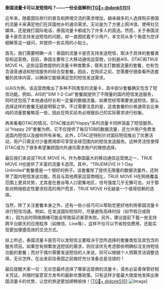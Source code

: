 **泰国流量卡可以发短信吗？——一份全面解析[[TG💪+ @donk5151](https://t.me/s/donk5151)]**

近年来，随着国际旅行的普及和跨境交流的需求增加，越来越多的人选择购买泰国的流量卡来满足他们在异国他乡的通讯需求。无论是为了方便上网冲浪、使用社交媒体，还是拨打国际电话，泰国流量卡都成为了许多人的首选。然而，关于泰国流量卡是否支持发送短信的问题，却一直困扰着不少用户。本文将从多个角度为您详细解答这一疑问，并提供一些实用的小贴士。

首先，我们需要明确一点：泰国的流量卡是否支持发送短信，取决于具体的套餐类型和运营商。目前，泰国主要有三大移动通信运营商，分别是AIS、DTAC和TRUE MOVE H。这些运营商提供的流量卡种类繁多，既有主打数据流量的套餐，也有包含语音通话和短信服务的综合型套餐。因此，在购买之前，您需要仔细查看所选套餐的具体内容，以确保它能够满足您的短信发送需求。

以AIS为例，该运营商推出了多种不同类型的流量卡，其中部分套餐确实包含了短信功能。例如，AIS的“SIM 1-2-Call”套餐就提供了不限量的国内短信发送服务，同时还包括了本地通话时长和一定量的数据流量。如果您经常需要发送短信，那么选择这样的套餐无疑是明智之举。不过需要注意的是，这类套餐的价格通常会比单纯的流量套餐略高一些，因此在购买前务必根据自己的实际需求进行权衡。

再来看看DTAC的情况。DTAC推出的“Happy”系列流量卡同样涵盖了短信服务。以“Happy 29”套餐为例，它不仅提供了每日1GB的数据流量，还允许用户免费发送国内短信以及接听所有来电。此外，DTAC还特别针对国际短信推出了优惠活动，用户只需支付少量费用即可享受全球范围内的短信发送服务。这种灵活性使得DTAC成为了很多希望兼顾国内外通讯需求用户的理想选择。

最后我们来说说TRUE MOVE H。作为泰国最大的移动通信运营商之一，TRUE MOVE H也提供了丰富的流量卡选项。其中，“TRUEMOVE H 1-Day Unlimited”套餐便是一个很好的例子。该套餐除了提供无限量的数据流量外，还附带了国内短信发送功能。而且与其他两家运营商相比，TRUE MOVE H在网络覆盖范围上更具优势，尤其是在曼谷等人口密集地区，信号强度几乎无懈可击。对于那些对网络稳定性要求较高的用户而言，TRUE MOVE H无疑是一个值得信赖的选择。

当然，除了关注套餐本身之外，还有一些小技巧可以帮助您更好地利用泰国流量卡进行短信沟通。例如，在发送国际短信时，尽量避免高峰时段（如节假日或周末），因为此时网络拥堵可能会导致延迟甚至失败。另外，建议提前下载一些支持跨平台聊天的应用程序（如微信、Line等），这样不仅可以节省短信费用，还能实现更加便捷高效的交流方式。

综上所述，泰国流量卡是否可以发短信主要取决于您所选择的套餐类型及其包含的服务项目。如果您有频繁发送短信的需求，则应该优先考虑那些明确标注支持短信功能的套餐；而对于偶尔需要发送短信的人来说，则可以根据个人预算灵活调整选择。无论怎样，在出发前往泰国之前做好充分准备总是没错的！

最后提醒大家一句：无论您最终选择了哪家运营商的流量卡，请务必妥善保管好相关凭证，并随时留意官方发布的最新优惠政策。只有这样才能最大限度地发挥出泰国流量卡的优势，让您的旅途更加顺畅愉快！[[TG💪+ @donk5151](https://t.me/s/donk5151) ![Image](https://i.postimg.cc/rwNCRYN7/Snipaste-2025-04-30-17-27-05.png)]